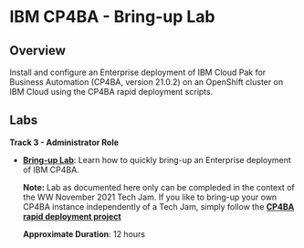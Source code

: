 # IBM CP4BA - Bring-up Lab

## Overview

Install and configure an Enterprise deployment of IBM Cloud Pak for Business Automation (CP4BA, version 21.0.2) on an OpenShift cluster on IBM Cloud using the CP4BA rapid deployment scripts.

## Labs

**Track 3 - Administrator Role**

- **[Bring-up Lab](Lab%20Guide%20-%20Bring-up%20Lab.pdf)**: Learn how to quickly bring-up an Enterprise deployment of IBM CP4BA.
  
  **Note:** Lab as documented here only can be compleded in the context of the WW November 2021 Tech Jam. If you like to bring-up your own CP4BA instance independently of a Tech Jam, simply follow the **[CP4BA rapid deployment project](https://github.com/IBM/cp4ba-rapid-deployment)**
  
  **Approximate Duration**: 12 hours
